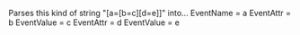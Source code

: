 Parses this kind of string "[a=[b=c][d=e]]" into...
EventName = a
  EventAttr = b
  EventValue = c
  EventAttr = d
  EventValue = e
